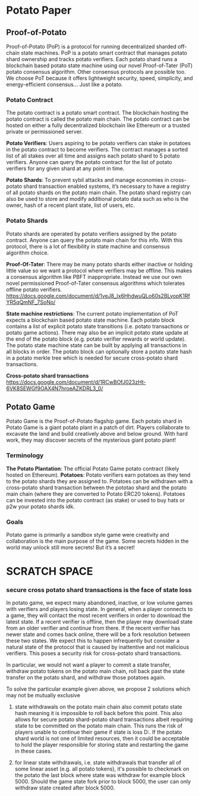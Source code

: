 # Potato Paper

## Proof-of-Potato
Proof-of-Potato (PoP) is a protocol for running decentralized sharded off-chain state machines.
PoP is a potato smart contract that manages potato shard ownership and tracks potato verifiers.
Each potato shard runs a blockchain based potato state machine using our novel Proof-of-Tater (PoT) potato consensus algorithm.
Other consensus protocols are possible too.
We choose PoT because it offers lightweight security, speed, simplicity, and energy-efficient consensus...
Just like a potato.

### Potato Contract
The potato contract is a potato smart contract.
The blockchain hosting the potato contract is called the potato main chain.
The potato contract can be hosted on either a fully decentralized blockchain like Ethereum or a trusted private or permissioned server.

**Potato Verifiers**:
 Users aspiring to be potato verifiers can stake in potatoes in the potato contract to become verifiers.
 The contract manages a sorted list of all stakes over all time and assigns each potato shard to 5 potato verifiers.
 Anyone can query the potato contract for the list of potato verifiers for any given shard at any point in time.


**Potato Shards**:
 To prevent sybil attacks and manage economies in cross-potato shard transaction enabled systems, it’s necessary to have a registry of all potato shards on the potato main chain.
 The potato shard registry can also be used to store and modify additional potato data such as who is the owner, hash of a recent plant state, list of users, etc.


### Potato Shards
Potato shards are operated by potato verifiers assigned by the potato contract.
Anyone can query the potato main chain for this info.
With this protocol, there is a lot of flexibility in state machine and consensus algorithm choice.


**Proof-Of-Tater**:
 There may be many potato shards either inactive or holding little value so we want a protocol where verifiers may be offline.
 This makes a consensus algorithm like PBFT inappropriate.
 Instead we use our own novel permissioned Proof-of-Tater consensus algorithms which tolerates offline potato verifiers.
 <TODO figure out how many can be offline and what are the tradeoffs>
 <TODO incorporate PoT doc here> https://docs.google.com/document/d/1veJ8_Ix6HhdwuQLo60s2BLyopK1RfYR5qQmNF_7SoNo/

**State machine restrictions**:
 The current potato implementation of PoT expects a blockchain based potato state machine.
 Each potato block contains a list of explicit potato state transitions (i.e. potato transactions or potato game actions).
 There may also be an implicit potato state update at the end of the potato block (e.g. potato verifier rewards or world update).
 The potato state machine state can be built by applying all transactions in all blocks in order.
 The potato block can optionally store a potato state hash in a potato merkle tree which is needed for secure cross-potato shard transactions.

**Cross-potato shard transactions**
 <TODO incorporate doc> https://docs.google.com/document/d/1RCwBOfJ023zHt-6VK8SEWGf9OAX4N7hroeAZKDRL3_0/

## Potato Game
Potato Game is the Proof-of-Potato flagship game.
Each potato shard in Potato Game is a giant potato plant in a patch of dirt.
Players collaborate to excavate the land and build creatively above and below ground.
With hard work, they may discover secrets of the mysterious giant potato plant!

### Terminology

**The Potato Plantation**:
 The official Potato Game potato contract (likely hosted on Ethereum).
**Potatoes**:
 Potato verifiers earn potatoes as they tend to the potato shards they are assigned to.
 Potatoes can be withdrawn with a cross-potato shard transaction between the pototao shard and the potato main chain (where they are converted to Potato ERC20 tokens).
 Potatoes can be invested into the potato contract (as stake) or used to buy hats or p2w your potato shards idk.

### Goals
Potato game is primarily a sandbox style game were creativity and collaboration is the main purpose of the game.
Some secrets hidden in the world may unlock still more secrets! But it’s a secret!





# SCRATCH SPACE

### secure cross potato shard transactions is the face of state loss

 In potato game, we expect many abandoned, inactive, or low volume games with verifiers and players losing state.
 In general, when a player connects to a game, they will contact the most recent verifiers in order to download the latest state.
 If a recent verifier is offline, then the player may download state from an older verifier and continue from there.
 If the recent verifier has newer state and comes back online, there will be a fork resolution between these two states.
 We expect this to happen infrequently but consider a natural state of the protocol that is caused by inattentive and not malicious verifiers.
 This poses a security risk for cross-potato shard transactions.

In particular, we would not want a player to commit a state transfer,
withdraw potato tokens on the potato main chain,
roll back past the state transfer on the potato shard,
and withdraw those potatoes again.


To solve the particular example given above, we propose 2 solutions which may not be mutually exclusive

1. state withdrawals on the potato main chain also commit potato state hash meaning it is impossible to roll back before this point.
 This also allows for secure potato shard-potato shard transactions albeit requiring state to be committed on the potato main chain.
 This runs the risk of players unable to continue their game if state is loss D:.
 If the potato shard world is not one of limited resources,
 then it could be acceptable to hold the player responsible for storing state and restarting the game in these cases.

2. for linear state withdrawals, i.e. state withdrawals that transfer all of some linear asset (e.g. all potato tokens),
 it's possible to checkmark on the potato the last block where state was withdraw for example block 5000.
 Should the game state fork prior to block 5000, the user can only withdraw state created after block 5000.
